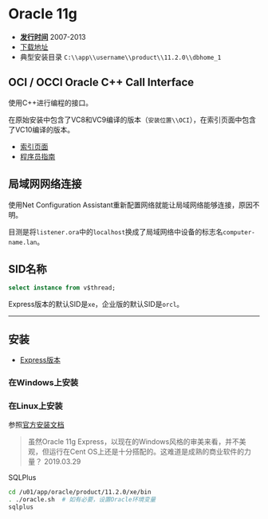 # Oracle 11g

- **[发行时间](https://en.wikipedia.org/wiki/Oracle_Database#Releases_and_versions)** 2007-2013
- [下载地址](https://www.oracle.com/technetwork/database/enterprise-edition/downloads/112010-win64soft-094461.html)
- 典型安装目录 `C:\\app\\username\\product\\11.2.0\\dbhome_1`

## OCI / OCCI Oracle C++ Call Interface

使用C++进行编程的接口。

在原始安装中包含了VC8和VC9编译的版本（`安装位置\\OCI`），在索引页面中包含了VC10编译的版本。

- [索引页面](https://www.oracle.com/technetwork/cn/database/features/oci/index-090820-zhs.html)
- [程序员指南](https://docs.oracle.com/cd/B28359_01/appdev.111/b28390/toc.htm)

## 局域网网络连接

使用Net Configuration Assistant重新配置网络就能让局域网络能够连接，原因不明。

目测是将`listener.ora`中的`localhost`换成了局域网络中设备的标志名`computer-name.lan`。

## SID名称

```sql
select instance from v$thread;
```

Express版本的默认SID是`xe`，企业版的默认SID是`orcl`。

---

## 安装

- [Express版本](https://www.oracle.com/technetwork/cn/database/database-technologies/express-edition/overview/index.html)

### 在Windows上安装

### 在Linux上安装

参照[官方安装文档](https://docs.oracle.com/cd/E17781_01/install.112/e18802/toc.htm)

> 虽然Oracle 11g Express，以现在的Windows风格的审美来看，并不美观，但运行在Cent OS上还是十分搭配的。这难道是成熟的商业软件的力量？
> 2019.03.29

SQLPlus

```sh
cd /u01/app/oracle/product/11.2.0/xe/bin
. ./oracle.sh  # 如有必要，设置Oracle环境变量
sqlplus
```

